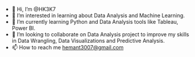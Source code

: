 - 👋 Hi, I’m @HK3K7
- 👀 I’m interested in learning about Data Analysis and Machine Learning.
- 🌱 I’m currently learning Python and Data Analysis tools like Tableau, Power BI.
- 💞️ I’m looking to collaborate on Data Analysis project to improve my skills in Data Wrangling, Data Visualizations and Predictive Analysis.
- 📫 How to reach me hemant3007@gmail.com

<!---
HK3K7/HK3K7 is a ✨ special ✨ repository because its `README.md` (this file) appears on your GitHub profile.
You can click the Preview link to take a look at your changes.
--->
